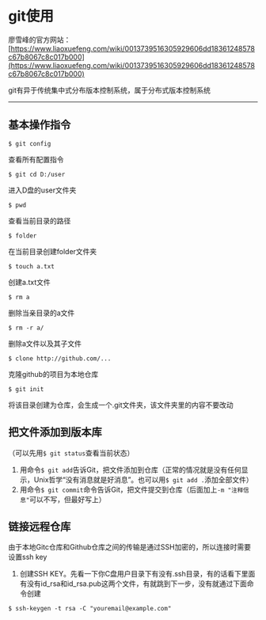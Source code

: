 # git使用

廖雪峰的官方网站：[https://www.liaoxuefeng.com/wiki/0013739516305929606dd18361248578c67b8067c8c017b000](https://www.liaoxuefeng.com/wiki/0013739516305929606dd18361248578c67b8067c8c017b000)

git有异于传统集中式分布版本控制系统，属于分布式版本控制系统
***
## 基本操作指令

```
$ git config
```

查看所有配置指令

```
$ git cd D:/user
```

进入D盘的user文件夹

```
$ pwd
```

查看当前目录的路径

```
$ folder
```

在当前目录创建folder文件夹

```
$ touch a.txt
```

创建a.txt文件

```
$ rm a
```

删除当亲目录的a文件

```
$ rm -r a/
```

删除a文件以及其子文件

```
$ clone http://github.com/...
```

克隆github的项目为本地仓库

```
$ git init
```

将该目录创建为仓库，会生成一个.git文件夹，该文件夹里的内容不要改动

## 把文件添加到版本库
（可以先用`$ git status`查看当前状态）
1. 用命令`$ git add`告诉Git，把文件添加到仓库（正常的情况就是没有任何显示，Unix哲学“没有消息就是好消息”。也可以用`$ git add .`添加全部文件）
2. 用命令`$ git commit`命令告诉Git，把文件提交到仓库（后面加上`-m "注释信息"`可以不写，但最好写上）

## 链接远程仓库
由于本地Gitc仓库和Github仓库之间的传输是通过SSH加密的，所以连接时需要设置ssh key
1. 创建SSH KEY。先看一下你C盘用户目录下有没有.ssh目录，有的话看下里面有没有id_rsa和id_rsa.pub这两个文件，有就跳到下一步，没有就通过下面命令创建
```
$ ssh-keygen -t rsa -C "youremail@example.com"
```
